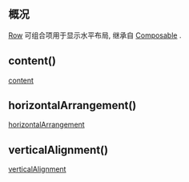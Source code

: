 ## 概况

[Row](/API/UI/Compose/Widget/Row/README.md) 可组合项用于显示水平布局,
继承自 [Composable](/API/UI/Compose/Widget/Composable/README.md) .

## content()

[content](content.md ":include")

## horizontalArrangement()

[horizontalArrangement](horizontalArrangement.md ":include")

## verticalAlignment()

[verticalAlignment](verticalAlignment.md ":include")